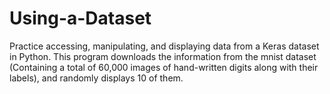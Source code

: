 # Using-a-Dataset
Practice accessing, manipulating, and displaying  data from a Keras dataset in Python.
This program downloads the information from the mnist dataset (Containing a total of 60,000 images of hand-written digits along with their labels), and randomly displays 10 of them.
